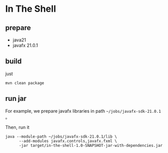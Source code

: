 # In The Shell

## prepare

* java21
* javafx 21.0.1

## build

just 

```shell
mvn clean package
```

## run jar

For example, we prepare javafx libraries in path `~/jobs/javafx-sdk-21.0.1` 。

Then, run it

```shell
java --module-path ~/jobs/javafx-sdk-21.0.1/lib \
      --add-modules javafx.controls,javafx.fxml \
      -jar target/in-the-shell-1.0-SNAPSHOT-jar-with-dependencies.jar
```
